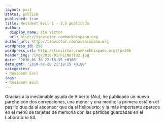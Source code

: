 ```yaml
---
layout: post
status: publish
published: true
title: Resident Evil 1 - 3.5 publicada
author:
  display_name: Tío Víctor
  url: http://tiovictor.romhackhispano.org
author_url: http://tiovictor.romhackhispano.org
wordpress_id: 296
wordpress_url: http://tiovictor.romhackhispano.org/?p=296
header_img: /img/2010/01/RE1Noti02.jpg
date: '2010-01-20 22:18:15 +0100'
date_gmt: '2010-01-20 21:18:15 +0100'
categories:
- Resident Evil
tags:
- Resident Evil
---
```

Gracias a la inestimable ayuda de Alberto (Alu), he publicado un nuevo parche 
con dos correcciones, una menor y una media: la primera está en el pasillo que 
da al ascensor que da al helipuerto; y la más importante aparece en el menú de 
tarjetas de memoria con las partidas guardadas en el Laboratorio S3.
